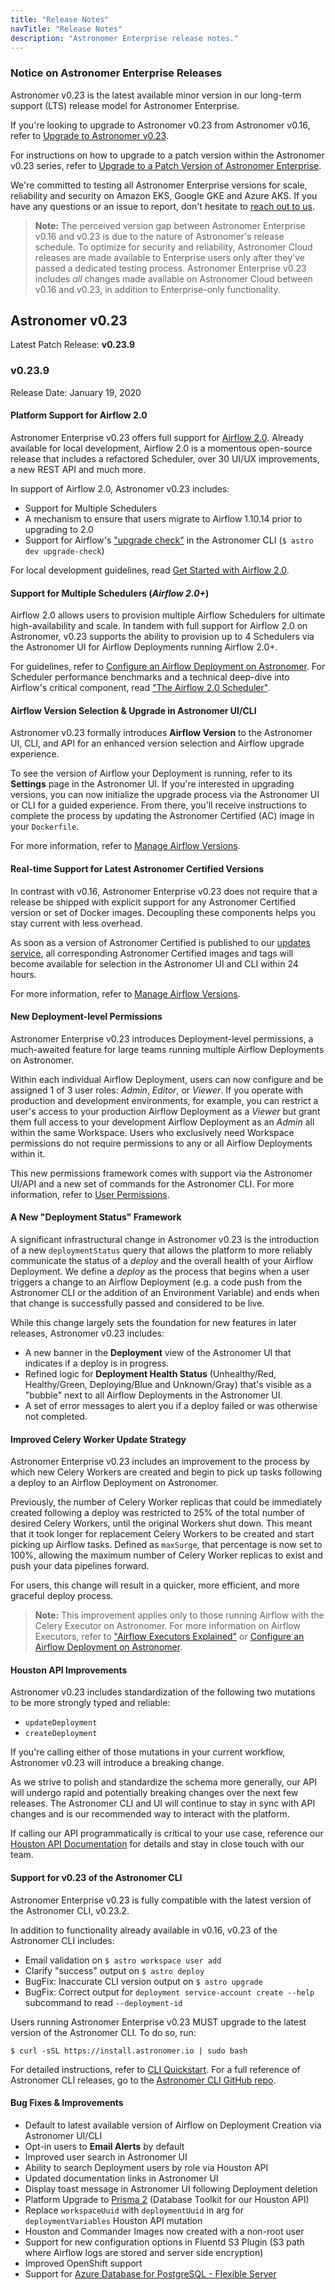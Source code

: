```yaml
---
title: "Release Notes"
navTitle: "Release Notes"
description: "Astronomer Enterprise release notes."
---
```


### Notice on Astronomer Enterprise Releases

Astronomer v0.23 is the latest available minor version in our long-term support (LTS) release model for Astronomer Enterprise.

If you're looking to upgrade to Astronomer v0.23 from Astronomer v0.16, refer to [Upgrade to Astronomer v0.23](/docs/enterprise/v0.23/manage-astronomer/upgrade-to-0-23/).

For instructions on how to upgrade to a patch version within the Astronomer v0.23 series, refer to [Upgrade to a Patch Version of Astronomer Enterprise](/docs/enterprise/v0.23/manage-astronomer/upgrade-patch/). 

We're committed to testing all Astronomer Enterprise versions for scale, reliability and security on Amazon EKS, Google GKE and Azure AKS. If you have any questions or an issue to report, don't hesitate to [reach out to us](support.astronomer.io).

> **Note:** The perceived version gap between Astronomer Enterprise v0.16 and v0.23 is due to the nature of Astronomer's release schedule. To optimize for security and reliability, Astronomer Cloud releases are made available to Enterprise users only after they've passed a dedicated testing process. Astronomer Enterprise v0.23 includes _all_ changes made available on Astronomer Cloud between v0.16 and v0.23, in addition to Enterprise-only functionality.

## Astronomer v0.23

Latest Patch Release: **v0.23.9**

### v0.23.9

Release Date: January 19, 2020

#### Platform Support for Airflow 2.0

Astronomer Enterprise v0.23 offers full support for [Airflow 2.0](https://www.astronomer.io/blog/introducing-airflow-2-0/). Already available for local development, Airflow 2.0 is a momentous open-source release that includes a refactored Scheduler, over 30 UI/UX improvements, a new REST API and much more.

In support of Airflow 2.0, Astronomer v0.23 includes:

- Support for Multiple Schedulers
- A mechanism to ensure that users migrate to Airflow 1.10.14 prior to upgrading to 2.0
- Support for Airflow's ["upgrade check"](https://airflow.apache.org/docs/apache-airflow/v0.23/upgrade-check.html) in the Astronomer CLI (`$ astro dev upgrade-check`)

For local development guidelines, read [Get Started with Airflow 2.0](https://www.astronomer.io/guides/get-started-airflow-2).

#### Support for Multiple Schedulers (_Airflow 2.0+_)

Airflow 2.0 allows users to provision multiple Airflow Schedulers for ultimate high-availability and scale. In tandem with full support for Airflow 2.0 on Astronomer, v0.23 supports the ability to provision up to 4 Schedulers via the Astronomer UI for Airflow Deployments running Airflow 2.0+.

For guidelines, refer to [Configure an Airflow Deployment on Astronomer](https://www.astronomer.io/docs/enterprise/v0.16/deploy/configure-deployment#scale-core-resources). For Scheduler performance benchmarks and a technical deep-dive into Airflow's critical component, read ["The Airflow 2.0 Scheduler"](https://www.astronomer.io/blog/airflow-2-scheduler).

#### Airflow Version Selection & Upgrade in Astronomer UI/CLI

Astronomer v0.23 formally introduces **Airflow Version** to the Astronomer UI, CLI, and API for an enhanced version selection and Airflow upgrade experience.

To see the version of Airflow your Deployment is running, refer to its **Settings** page in the Astronomer UI. If you're interested in upgrading versions, you can now initialize the upgrade process via the Astronomer UI or CLI for a guided experience. From there, you'll receive instructions to complete the process by updating the Astronomer Certified (AC) image in your `Dockerfile`.

For more information, refer to [Manage Airflow Versions](https://www.astronomer.io/docs/enterprise/v0.23/customize-airflow/manage-airflow-versions/).

#### Real-time Support for Latest Astronomer Certified Versions

In contrast with v0.16, Astronomer Enterprise v0.23 does not require that a release be shipped with explicit support for any Astronomer Certified version or set of Docker images. Decoupling these components helps you stay current with less overhead.

As soon as a version of Astronomer Certified is published to our [updates service](http://updates.astronomer.io/astronomer-certified), all corresponding Astronomer Certified images and tags will become available for selection in the Astronomer UI and CLI within 24 hours.

For more information, refer to [Manage Airflow Versions](https://www.astronomer.io/docs/enterprise/v0.23/customize-airflow/manage-airflow-versions/).

#### New Deployment-level Permissions

Astronomer Enterprise v0.23 introduces Deployment-level permissions, a much-awaited feature for large teams running multiple Airflow Deployments on Astronomer.

Within each individual Airflow Deployment, users can now configure and be assigned 1 of 3 user roles:  _Admin_, _Editor_, or _Viewer_. If you operate with production and development environments, for example, you can restrict a user's access to your production Airflow Deployment as a _Viewer_ but grant them full access to your development Airflow Deployment as an _Admin_ all within the same Workspace. Users who exclusively need Workspace permissions do not require permissions to any or all Airflow Deployments within it.

This new permissions framework comes with support via the Astronomer UI/API and a new set of commands for the Astronomer CLI. For more information, refer to [User Permissions](https://www.astronomer.io/docs/enterprise/v0.23/manage-astronomer/workspace-permissions/).

#### A New "Deployment Status" Framework

A significant infrastructural change in Astronomer v0.23 is the introduction of a new `deploymentStatus` query that allows the platform to more reliably communicate the status of a _deploy_ and the overall health of your Airflow Deployment. We define a _deploy_ as the process that begins when a user triggers a change to an Airflow Deployment (e.g. a code push from the Astronomer CLI or the addition of an Environment Variable) and ends when that change is successfully passed and considered to be live.

While this change largely sets the foundation for new features in later releases, Astronomer v0.23 includes:

- A new banner in the **Deployment** view of the Astronomer UI that indicates if a deploy is in progress.
- Refined logic for **Deployment Health Status** (Unhealthy/Red, Healthy/Green, Deploying/Blue and Unknown/Gray) that's visible as a "bubble" next to all Airflow Deployments in the Astronomer UI.
- A set of error messages to alert you if a deploy failed or was otherwise not completed.

#### Improved Celery Worker Update Strategy

Astronomer Enterprise v0.23 includes an improvement to the process by which new Celery Workers are created and begin to pick up tasks following a deploy to an Airflow Deployment on Astronomer.

Previously, the number of Celery Worker replicas that could be immediately created following a deploy was restricted to 25% of the total number of desired Celery Workers, until the original Workers shut down. This meant that it took longer for replacement Celery Workers to be created and start picking up Airflow tasks. Defined as `maxSurge`, that percentage is now set to 100%, allowing the maximum number of Celery Worker replicas to exist and push your data pipelines forward.

For users, this change will result in a quicker, more efficient, and more graceful deploy process.

> **Note:** This improvement applies only to those running Airflow with the Celery Executor on Astronomer. For more information on Airflow Executors, refer to ["Airflow Executors Explained"](https://www.astronomer.io/guides/airflow-executors-explained) or [Configure an Airflow Deployment on Astronomer](https://www.astronomer.io/docs/enterprise/v0.23/deploy/configure-deployment).

#### Houston API Improvements

Astronomer v0.23 includes standardization of the following two mutations to be more strongly typed and reliable:

- `updateDeployment`
- `createDeployment`

If you're calling either of those mutations in your current workflow, Astronomer v0.23 will introduce a breaking change.

As we strive to polish and standardize the schema more generally, our API will undergo rapid and potentially breaking changes over the next few releases. The Astronomer CLI and UI will continue to stay in sync with API changes and is our recommended way to interact with the platform.

If calling our API programmatically is critical to your use case, reference our [Houston API Documentation](/docs/enterprise/v0.23/manage-astronomer/houston-api/) for details and stay in close touch with our team.

#### Support for v0.23 of the Astronomer CLI

Astronomer Enterprise v0.23 is fully compatible with the latest version of the Astronomer CLI, v0.23.2.

In addition to functionality already available in v0.16, v0.23 of the Astronomer CLI includes:

- Email validation on `$ astro workspace user add`
- Clarify "success" output on `$ astro deploy`
- BugFix: Inaccurate CLI version output on `$ astro upgrade`
- BugFix: Correct output for `deployment service-account create --help` subcommand to read `--deployment-id`

Users running Astronomer Enterprise v0.23 MUST upgrade to the latest version of the Astronomer CLI. To do so, run:

```
$ curl -sSL https://install.astronomer.io | sudo bash
```

For detailed instructions, refer to [CLI Quickstart](https://www.astronomer.io/docs/enterprise/v0.23/develop/cli-quickstart). For a full reference of Astronomer CLI releases, go to the [Astronomer CLI GitHub repo](https://github.com/astronomer/astro-cli/releases).

#### Bug Fixes & Improvements

- Default to latest available version of Airflow on Deployment Creation via Astronomer UI/CLI
- Opt-in users to **Email Alerts** by default
- Improved user search in Astronomer UI
- Ability to search Deployment users by role via Houston API
- Updated documentation links in Astronomer UI
- Display toast message in Astronomer UI following Deployment deletion
- Platform Upgrade to [Prisma 2](https://www.prisma.io/) (Database Toolkit for our Houston API)
- Replace `workspaceUuid` with `deploymentUuid` in arg for `deploymentVariables` Houston API mutation
- Houston and Commander Images now created with a non-root user
- Support for new configuration options in Fluentd S3 Plugin (S3 path where Airflow logs are stored and server side encryption)
- Improved OpenShift support
- Support for [Azure Database for PostgreSQL - Flexible Server](https://docs.microsoft.com/en-us/azure/postgresql/flexible-server/)